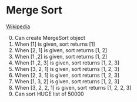 # Merge Sort

[Wikipedia](https://en.wikipedia.org/wiki/Merge_sort)

0. Can create MergeSort object
1. When [1] is given, sort returns [1]
2. When [2, 1] is given, sort returns [1, 2]
3. When [1 ,2] is given, sort returns [1, 2]
4. When [1 ,2, 3] is given, sort returns [1, 2, 3]
5. When [3, 2, 1] is given, sort returns [1, 2, 3]
6. When [2, 3, 1] is given, sort returns [1, 2, 3]
7. When [1, 3, 2] is given, sort returns [1, 2, 3]
8. When [3, 2, 2, 1] is given, sort returns [1, 2, 2, 3]
9. Can sort HUGE list of 50000
